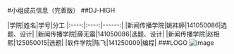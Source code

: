 #小组成员信息（完善版）
##DJ-HIGH

|学院|姓名|学号|分工
|:----:|:----:|------:|
|新闻传播学院|姚祎婷|141050086|选题、设计|
|新闻传播学院|薛无霜|141050086|选题、设计|
|新闻传播学院|赵相熙|125050015|选题|
|软件学院|陈飞|141250009|编程|
###LOGO
![image](G:\Desktop\DJ)
